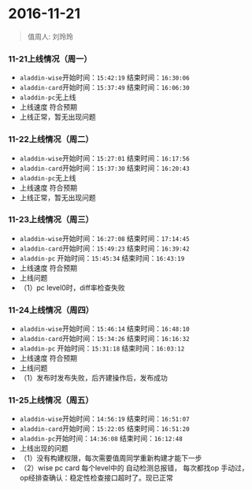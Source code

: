 # 2016-11-21

> 值周人: 刘玲玲

### 11-21上线情况（周一）
* `aladdin-wise`开始时间：`15:42:19`   结束时间：`16:30:06`
* `aladdin-card`开始时间：`15:37:49`   结束时间：`16:06:30`
* `aladdin-pc`无上线
* 上线速度 符合预期
* 上线正常，暂无出现问题


### 11-22上线情况（周二）
* `aladdin-wise`开始时间：`15:27:01`   结束时间：`16:17:56`
* `aladdin-card`开始时间：`15:37:30`   结束时间：`16:20:43`
* `aladdin-pc`无上线
* 上线速度 符合预期
* 上线正常，暂无出现问题


### 11-23上线情况（周三）
* `aladdin-wise`开始时间：`16:27:08`   结束时间：`17:14:45`
* `aladdin-card`开始时间：`15:49:23`   结束时间：`16:39:42`
* `aladdin-pc` 开始时间：`15:45:34`   结束时间：`16:43:19`
* 上线速度 符合预期
* 上线问题
* （1）pc level0时，diff率检查失败



### 11-24上线情况（周四）
* `aladdin-wise`开始时间：`15:46:14`   结束时间：`16:48:10`
* `aladdin-card`开始时间：`15:34:26`   结束时间：`16:16:32`
* `aladdin-pc` 开始时间：`15:31:18`   结束时间：`16:03:12`
* 上线速度 符合预期
* 上线问题
* （1）发布时发布失败，后齐建操作后，发布成功


### 11-25上线情况（周五）
* `aladdin-wise`开始时间：`14:56:19`   结束时间：`16:51:07`
* `aladdin-card`开始时间：`15:22:05`   结束时间：`16:51:20`
* `aladdin-pc`开始时间：`14:36:08`   结束时间：`16:12:48`
* 上线出现的问题
* （1）没有构建权限，每次需要值周同学重新构建才能下一步
* （2）wise pc card 每个level中的 自动检测总报错， 每次都找op 手动过，op经排查确认：稳定性检查接口超时了。现已正常


